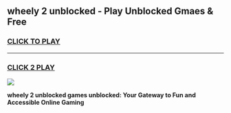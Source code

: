 
## wheely 2 unblocked - Play Unblocked Gmaes & Free
<h3>
<a href="https://news.freeplayer.one?title=wheely_2_unblocked&ref=23F">CLICK TO PLAY</a></h3>
<hr>

<h3>
<a href="https://news.freeplayer.one?title=wheely_2_unblocked&ref=23F">CLICK 2 PLAY</a>
  
</h3>

<a href="https://news.freeplayer.one?title=wheely_2_unblocked&ref=23F/"><img src="https://clearcache.store/games.png"></a>


**wheely 2 unblocked games unblocked: Your Gateway to Fun and Accessible Online Gaming**
